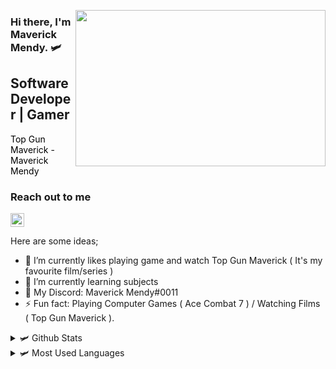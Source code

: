<img src="https://media.giphy.com/media/24XQFuFr11KDGtNDT7/giphy.gif"
align="right" width="400" height="250">

### Hi there, I'm Maverick Mendy. 🛩️

## Software Developer | Gamer

<font color="black"> Top Gun Maverick - Maverick Mendy </font>

### Reach out to me


[<img width="22" src="https://unpkg.com/simple-icons@v8/icons/discord.svg" align="left " />][discord]

[discord]: https://discord.gg/yQRUDqHu5A



Here are some ideas;

- 🔭 I’m currently likes playing game and watch Top Gun Maverick ( It's my favourite film/series ) 
- 🌱 I’m currently learning subjects
- 💬 My Discord: Maverick Mendy#0011
- ⚡ Fun fact: Playing Computer Games ( Ace Combat 7 ) / Watching Films ( Top Gun Maverick ).


<details>
  <summary> 🛩️ Github Stats </summary>
  <img src="https://github-readme-stats.vercel.app/api?username=maverickmendy&theme=tokyonight" >
</details> 

<details>
  <summary> 🛩️ Most Used Languages </summary>
  <img src="https://github-readme-stats.vercel.app/api/top-langs/?username=maverickmendy&layout=compact" >
</details> 
